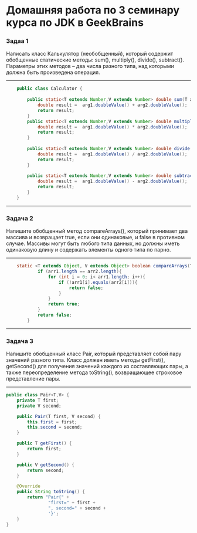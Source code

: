 # Домашняя работа по 3 семинару курса по JDK в GeekBrains
### Задаа 1
Написать класс Калькулятор (необобщенный), который содержит обобщенные статические методы:
sum(), multiply(), divide(), subtract(). Параметры этих методов – два числа разного типа,
над которыми должна быть произведена операция.

***
```Java
    public class Calculator {
    
        public static<T extends Number,V extends Number> double sum(T arg1, V arg2){
            double result =  arg1.doubleValue() + arg2.doubleValue();
            return result;
        }
        public static<T extends Number,V extends Number> double multiply(T arg1, V arg2){
            double result =  arg1.doubleValue() * arg2.doubleValue();
            return result;
        }
    
        public static<T extends Number,V extends Number> double divide(T arg1, V arg2){
            double result =  arg1.doubleValue() / arg2.doubleValue();
            return result;
        }
    
        public static<T extends Number,V extends Number> double subtract(T arg1, V arg2){
            double result =  arg1.doubleValue() - arg2.doubleValue();
            return result;
        }
    }
```
*** 
### Задача 2
Напишите обобщенный метод compareArrays(), который принимает два массива и возвращает true,
если они одинаковые, и false в противном случае. Массивы могут быть любого типа данных,
но должны иметь одинаковую длину и содержать элементы одного типа по парно.
***
```Java
    static <T extends Object, V extends Object> boolean compareArrays(T[]arr1, V[]arr2){
            if (arr1.length == arr2.length){
                for (int i = 0; i< arr1.length; i++){
                    if (!arr1[i].equals(arr2[i])){
                        return false;
                    }
                }
                return true;
            }
            return false;
        }
```
***
### Задача 3
Напишите обобщенный класс Pair, который представляет собой пару значений разного типа. 
Класс должен иметь методы getFirst(), getSecond() для получения значений каждого из составляющих пары, 
а также переопределение метода toString(), возвращающее строковое представление пары. 
***
```Java
public class Pair<T,V> {
    private T first;
    private V second;

    public Pair(T first, V second) {
        this.first = first;
        this.second = second;
    }

    public T getFirst() {
        return first;
    }

    public V getSecond() {
        return second;
    }

    @Override
    public String toString() {
        return "Pair{" +
                "first=" + first +
                ", second=" + second +
                '}';
    }
}
```